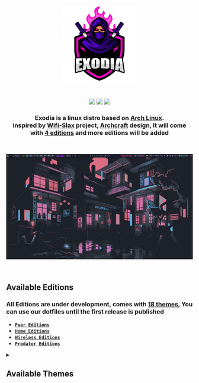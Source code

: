 <!-- LOGO -->

<p align="center">
  <img src="https://github.com/Exodia-OS/.github/blob/8ea8809a8b8b7a4d8e54c3ef2b88f6be5e34afdb/profile/img/exodia-logo.png" height="200" width="200" alt="Exodia"></a>
</p>

</br>

<!-- LOGO -->

<!-- shields -->

<p align="center">
  
  <img src="https://img.shields.io/badge/Maintained%3F-Yes-deeppink?style=for-the-badge">
  <img src="https://img.shields.io/github/license/Exodia-OS/.github?style=for-the-badge&color=blueviolet">
  <img src="https://img.shields.io/github/issues/Exodia-OS/exodia-bspwm?color=purple&style=for-the-badge">
  
</p>

<!-- shields -->

<!-- distro description -->

<h3 align="center">Exodia is a linux distro based on <a href="https://www.archlinux.org">Arch Linux</a>. </br> inspired by <a href="https://www.wifislax.com/">Wifi-Slax</a> project, <a href="https://archcraft.io/">Archcraft</a> design, It will come with <a href="#available-editions">4 editions</a> and more editions will be added </h3>

<!-- distro description -->

<!-- distro demo -->

</br>

![demo](https://github.com/Exodia-OS/.github/blob/d8ff306ff279349353ec1c393093aa011dc16fb6/profile/gif/themes.gif)

</br>

<!-- distro demo -->

<!-- Available Editions -->

## Available Editions

### All Editions are under development, comes with [18 themes](#available-themes), You can use our dotfiles until the first release is published

- [**`Puer Editions`**](https://github.com/Exodia-OS/exodia-pure)
- [**`Home Editions`**](https://github.com/Exodia-OS/exodia-home-ISO)
- [**`Wireless Editions`**](https://github.com/Exodia-OS/exodia-wireless)
- [**`Predator Editions`**](https://github.com/Exodia-OS/bspwm-Predator)

<!-- Available Editions -->

<!-- Available Themes Previews -->


<details>
   <summary><h2>Available Themes</h2></summary>
</br>

|Blade|CyberPunk|Hack|
|--|--|--|
| ![](https://github.com/Exodia-OS/.github/blob/8ea8809a8b8b7a4d8e54c3ef2b88f6be5e34afdb/profile/gif/Blade.gif) | ![](https://github.com/Exodia-OS/.github/blob/8ea8809a8b8b7a4d8e54c3ef2b88f6be5e34afdb/profile/gif/CyberPunk.gif) | ![](https://github.com/Exodia-OS/.github/blob/e8fb945492daf5ed545d72ef7c9572ac2b9704a7/profile/gif/Hack.gif) |

|Rick|Hack The Box|Hack The Box Colored|
|--|--|--|
| ![](https://github.com/Exodia-OS/.github/blob/8ea8809a8b8b7a4d8e54c3ef2b88f6be5e34afdb/profile/gif/Rick.gif) | ![](https://github.com/Exodia-OS/.github/blob/8ea8809a8b8b7a4d8e54c3ef2b88f6be5e34afdb/profile/gif/HackTheBox.gif) | ![](https://github.com/Exodia-OS/.github/blob/8ea8809a8b8b7a4d8e54c3ef2b88f6be5e34afdb/profile/gif/HackTheBoxColored.gif) |

|BlackArch|Neon|Tigger In Atlantis|
|--|--|--|
| ![](https://github.com/Exodia-OS/.github/blob/8ea8809a8b8b7a4d8e54c3ef2b88f6be5e34afdb/profile/gif/BlackArch.gif) | ![](https://github.com/Exodia-OS/.github/blob/8ea8809a8b8b7a4d8e54c3ef2b88f6be5e34afdb/profile/gif/Neon.gif) | ![](https://github.com/Exodia-OS/.github/blob/8ea8809a8b8b7a4d8e54c3ef2b88f6be5e34afdb/profile/gif/TiggerInAtlantis.gif) |

|Bouquet|Emilia|Red And Black|
|--|--|--|
| ![](https://github.com/Exodia-OS/.github/blob/8ea8809a8b8b7a4d8e54c3ef2b88f6be5e34afdb/profile/gif/Bouquet.gif) | ![](https://github.com/Exodia-OS/.github/blob/d8ff306ff279349353ec1c393093aa011dc16fb6/profile/gif/Emilia.gif) | ![](https://github.com/Exodia-OS/.github/blob/42792d05b01d39c03027d71e0e275fed27a06380/profile/gif/RedAndBlack.gif) |

|AXYL|Amarena|Everblush|
|--|--|--|
| ![](https://github.com/Exodia-OS/.github/blob/8ea8809a8b8b7a4d8e54c3ef2b88f6be5e34afdb/profile/gif/AXYL.gif) | ![](https://github.com/Exodia-OS/.github/blob/d8ff306ff279349353ec1c393093aa011dc16fb6/profile/gif/Amarena.gif) | ![](https://github.com/Exodia-OS/.github/blob/8ea8809a8b8b7a4d8e54c3ef2b88f6be5e34afdb/profile/gif/Everblush.gif) |

|Groot|Gruvbox|JapaneseCity|
|--|--|--|
| ![](https://github.com/Exodia-OS/.github/blob/8ea8809a8b8b7a4d8e54c3ef2b88f6be5e34afdb/profile/gif/Groot.gif) | ![](https://github.com/Exodia-OS/.github/blob/8ea8809a8b8b7a4d8e54c3ef2b88f6be5e34afdb/profile/gif/Gruvbox.gif) | ![](https://github.com/Exodia-OS/.github/blob/6351ca12a5acc7b663ff7099844a0d9291e4b978/profile/gif/JapaneseCity.gif) |

</details>



<!-- Available Themes Previews -->
